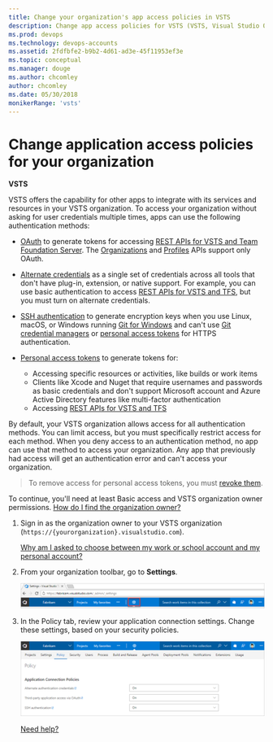 ```yaml
---
title: Change your organization's app access policies in VSTS 
description: Change app access policies for VSTS (VSTS, Visual Studio Online, VSO)
ms.prod: devops
ms.technology: devops-accounts
ms.assetid: 2fdfbfe2-b9b2-4d61-ad3e-45f11953ef3e
ms.topic: conceptual
ms.manager: douge
ms.author: chcomley
author: chcomley
ms.date: 05/30/2018
monikerRange: 'vsts'
---
```


# Change application access policies for your organization

**VSTS**

VSTS offers the capability for other apps to integrate with its services and resources in your VSTS organization. To access your organization without asking for user credentials multiple times, apps can use the following authentication methods:

* [OAuth](../../integrate/get-started/authentication/oauth.md) to generate tokens for accessing [REST APIs for VSTS and Team Foundation Server](../../integrate/get-started/rest/basics.md). The [Organizations](../../integrate/api/shared/organizations.md) and [Profiles](../../integrate/api/shared/profiles.md) APIs support only OAuth.

* [Alternate credentials](../../repos/git/auth-overview.md#alternate-credentials) as a single set of credentials across all tools that don't have plug-in, extension, or native support. For example, you can use basic authentication to access [REST APIs for VSTS and TFS](../../integrate/get-started/rest/basics.md), but you must turn on alternate credentials.

* [SSH authentication](../../repos/git/use-ssh-keys-to-authenticate.md) to generate encryption keys when you use Linux, macOS, or Windows running [Git for Windows](http://www.git-scm.com/download/win) and can't use [Git credential managers](../../repos/git/set-up-credential-managers.md) or [personal access tokens](use-personal-access-tokens-to-authenticate.md) for HTTPS authentication.

* [Personal access tokens](use-personal-access-tokens-to-authenticate.md) to generate tokens for:

   * Accessing specific resources or activities, like builds or work items
   * Clients like Xcode and Nuget that require usernames and passwords as basic credentials and don't support Microsoft account and Azure Active Directory features like multi-factor authentication
   * Accessing [REST APIs for VSTS and TFS](../../integrate/get-started/rest/basics.md)

By default, your VSTS organization allows access for all authentication methods.
You can limit access, but you must specifically restrict access for each method.
When you deny access to an authentication method, no app can use that method to access your organization. Any app that previously had access will get an authentication error and can't access your organization.

> To remove access for personal access tokens,
> you must [revoke them](use-personal-access-tokens-to-authenticate.md).

To continue, you'll need at least Basic access and VSTS organization owner permissions.
[How do I find the organization owner?](faq-change-app-access.md#find-owner)

1. Sign in as the organization owner to your VSTS organization (```https://{yourorganization}.visualstudio.com```).

   [Why am I asked to choose between my work or school account and my personal account?](faq-change-app-access.md#ChooseOrgAcctMSAcct)

2. From your organization toolbar, go to **Settings**.

    ![Choose the gear icon, go to Settings](../../_shared/_img/organization-settings-new-ui.png)

3. In the Policy tab, review your application connection settings. Change these settings, based on your security policies.

    ![Under Application Connections, change each setting as necessary, save your changes](_img/change-organization-access-policies/connections.png)

   [Need help?](faq-change-app-access.md#get-support)
